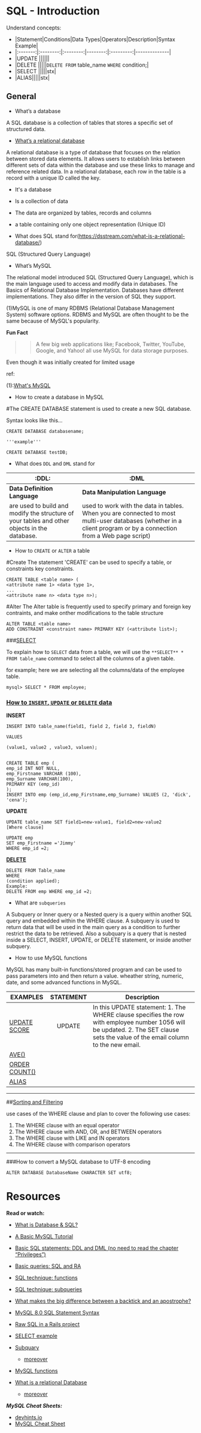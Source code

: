 SQL - Introduction
===================

Understand concepts:

- |Statement|Conditions|Data Types|Operators|Description|Syntax Example|
- |:-------:|:--------:|:--------:|--------:|:---------:|--------------|
- |UPDATE ||||||
- |DELETE |||||`DELETE FROM` table_name `WHERE` condition;|
- |SELECT |||||stx|
- |ALIAS|||||stx|


## General

* What’s a database

A SQL database is a collection of tables
that stores a specific set of structured data.

* [What’s a relational database](https://phoenixnap.com/kb/what-is-a-relational-database)

A relational database is a type of database that focuses on the relation between
stored data elements. It allows users to establish links between
different sets of data within the database and
use these links to manage and reference related data.
In a relational database, each row in the table is a record with a unique ID
called the key.

  * It's a database
  * Is a collection of data
  * The data are organized by tables, records and columns
  * a table containing only one object representation (Unique ID)

* What does SQL stand for(https://dsstream.com/what-is-a-relational-database/)

SQL (Structured Query Language)

* What’s MySQL

The relational model introduced SQL (Structured Query Language),
which is the main language used to access and modify data in databases.
The Basics of Relational Database Implementation.
Databases have different implementations.
They also differ in the version of SQL they support.

(1)MySQL is one of many RDBMS (Relational Database Management System) software options.
RDBMS and MySQL are often thought to be the same because of MySQL's popularity.

**Fun Fact**
>> A few big web applications like;
>> Facebook, Twitter, YouTube, Google, and Yahoo!
>> all use MySQL for data storage purposes.

Even though it was initially created for limited usage


ref:

(1):[What's MySQL](https://www.hostinger.com/tutorials/what-is-mysql)

* How to create a database in MySQL

#The CREATE DATABASE statement is used to create a new SQL database.

Syntax looks like this...

```
CREATE DATABASE databasename;

'''example'''

CREATE DATABASE testDB;
```

* What does `DDL` and `DML` stand for

|:DDL:|:DML|
|-----|----|
|**Data Definition Language**| **Data Manipulation Language**|
|are used to build and modify the structure of your tables and other objects in the database.|used to work with the data in tables. When you are connected to most multi-user databases (whether in a client program or by a connection from a Web page script)|


* How to `CREATE` or `ALTER` a table

#Create
The statement 'CREATE' can be used to specify a table, or constraints key constraints.
```
CREATE TABLE <table name> (
<attribute name 1> <data type 1>,
...
<attribute name n> <data type n>);

```

#Alter
The Alter table is frequently used to specify primary and foreign key contraints, and
make onther modifications to the table structure

```
ALTER TABLE <table name>
ADD CONSTRAINT <constraint name> PRIMARY KEY (<attribute list>);
```

###[SELECT](https://www.w3schools.com/mysql/mysql_select.asp)

To explain how to `SELECT` data from a table, we will use the
`**SELECT** * FROM table_name` command to select all the columns of a given table.

for example; here we are selecting all the columns/data of the employee table.

```
mysql> SELECT * FROM employee;
```

### [How to `INSERT`, `UPDATE` or `DELETE` data](https://codedec.com/tutorials/how-to-select-insert-delete-update-and-delete-data-in-mysql/)

**INSERT**

```
INSERT INTO table_name(field1, field 2, field 3, fieldN)

VALUES

(value1, value2 , value3, valuen);


CREATE TABLE emp (
emp_id INT NOT NULL,
emp_Firstname VARCHAR (100),
emp_Surname VARCHAR(100),
PRIMARY KEY (emp_id)
);
INSERT INTO emp (emp_id,emp_Firstname,emp_Surname) VALUES (2, 'dick', 'cena');
```

**UPDATE**

```
UPDATE table_name SET field1=new-value1, field2=new-value2
[Where clause]
```

```
UPDATE emp
SET emp_Firstname ='Jimmy'
WHERE emp_id =2;

```

[**DELETE**](https://www.w3schools.com/mysql/mysql_delete.asp)

```
DELETE FROM Table_name
WHERE
(condition applied);
Example:
DELETE FROM emp WHERE emp_id =2;
```

* What are `subqueries`

A Subquery or Inner query or a Nested query is a query within another SQL query and embedded within the WHERE clause. A subquery is used to return data that will be used in the main query as a condition to further restrict the data to be retrieved.
Also a subquary is a query that is nested inside a SELECT, INSERT, UPDATE, or DELETE statement, or inside another subquery.

* How to use MySQL functions

MySQL has many built-in functions/stored program and can be used to
pass parameters into and then return a value. wheather string, numeric, date, and some advanced functions in MySQL.


|**EXAMPLES**|**STATEMENT**|Description|
|------------|:-----------:|-----------|
|[UPDATE SCORE](https://www.mysqltutorial.org/mysql-update-data.aspx)| UPDATE| In this UPDATE statement: 1. The WHERE clause specifies the row with employee number 1056 will be updated. 2. The SET clause sets the value of the email column to the new email.|
|[AVE()](https://www.mysqltutorial.org/mysql-avg/)|||
|[ORDER COUNT()](https://www.mysqltutorial.org/mysql-alias/)|||
|[ALIAS](https://www.mysqltutorial.org/mysql-alias/)|||


----------------------------------------------------------------

##[Sorting and Filtering](https://www.sqlshack.com/learn-mysql-sorting-and-filtering-data-in-a-table/)

use cases of the WHERE clause and plan to cover the following use cases:

1. The WHERE clause with an equal operator
2. The WHERE clause with AND, OR, and BETWEEN operators
3. The WHERE clause with LIKE and IN operators
4. The WHERE clause with comparison operators

----------------------------------------

###How to convert a MySQL database to UTF-8 encoding

```
ALTER DATABASE DatabaseName CHARACTER SET utf8;
```

Resources
==========

**Read or watch:**

* [What is Database & SQL?](https://www.youtube.com/watch?v=FR4QIeZaPeM)
* [A Basic MySQL Tutorial](https://www.digitalocean.com/community/tutorials/a-basic-mysql-tutorial)
* [Basic SQL statements: DDL and DML (no need to read the chapter “Privileges”)](https://web.csulb.edu/colleges/coe/cecs/dbdesign/dbdesign.php?page=sql/ddldml.php)
* [Basic queries: SQL and RA](https://web.csulb.edu/colleges/coe/cecs/dbdesign/dbdesign.php?page=sql/queries.php)
* [SQL technique: functions](https://web.csulb.edu/colleges/coe/cecs/dbdesign/dbdesign.php?page=sql/functions.php)
* [SQL technique: subqueries](https://web.csulb.edu/colleges/coe/cecs/dbdesign/dbdesign.php?page=sql/subqueries.php)
* [What makes the big difference between a backtick and an apostrophe?](https://stackoverflow.com/questions/29402361/what-makes-the-big-difference-between-a-backtick-and-an-apostrophe/29402458)

* [MySQL 8.0 SQL Statement Syntax](https://dev.mysql.com/doc/refman/8.0/en/sql-statements.html)
* [Raw SQL in a Rails project](https://web.archive.org/web/20181124213655/http://gmile.me:80/raw-sql-in-a-rails-project/)
* [SELECT example](https://dyclassroom.com/mysql/mysql-select-from-table)
* [Subquary](https://docs.microsoft.com/en-us/sql/relational-databases/performance/subqueries)
  * [moreover](https://duckduckgo.com/?q=What+are+subqueries&t=brave&ia=web)
* [MySQL functions](https://www.techonthenet.com/mysql/functions.php)
* [What is a relational Database](https://www.oracle.com/database/what-is-a-relational-database/)
  * [moreover](https://duckduckgo.com/?q=what%27s+a+relational+database&t=brave&ia=web)

***MySQL Cheat Sheets:***
* [devhints.io](https://devhints.io/mysql)
* [MySQL Cheat Sheet](https://intellipaat.com/mediaFiles/2019/02/SQL-Commands-Cheat-Sheet.pdf)


